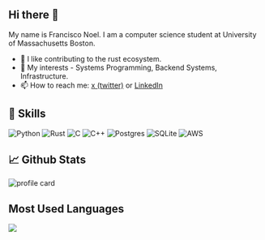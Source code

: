 ## Hi there 👋


My name is Francisco Noel. I am a computer science student at University of Massachusetts Boston.

- 🔭 I like contributing to the rust ecosystem.
- 🌱 My interests - Systems Programming, Backend Systems, Infrastructure.
- 📫 How to reach me: [x (twitter)](https://www.x.com/byfnoel) or [LinkedIn](https://www.linkedin.com/in/francisconoel)


## 💼 Skills
![Python](https://img.shields.io/badge/python-3670A0?style=for-the-badge&logo=python&logoColor=ffdd54)
![Rust](https://img.shields.io/badge/rust-%23316192.svg?style=for-the-badge&logo=rust&logoColor=gold)
![C](https://img.shields.io/badge/c-%2300599C.svg?style=for-the-badge&logo=c&logoColor=white)
![C++](https://img.shields.io/badge/c++-%2300599C.svg?style=for-the-badge&logo=c%2B%2B&logoColor=white)
![Postgres](https://img.shields.io/badge/postgres-%23316192.svg?style=for-the-badge&logo=postgresql&logoColor=white)
![SQLite](https://img.shields.io/badge/sqlite-%2307405e.svg?style=for-the-badge&logo=sqlite&logoColor=white)
![AWS](https://img.shields.io/badge/AWS-%23FF9900.svg?style=for-the-badge&logo=amazon-aws&logoColor=white)


## 📈 Github Stats
![profile card](http://github-profile-summary-cards.vercel.app/api/cards/profile-details?username=byfnoel&theme=aura)


## Most Used Languages
![](http://github-profile-summary-cards.vercel.app/api/cards/most-commit-language?username=byfnoel&theme=aura) 
